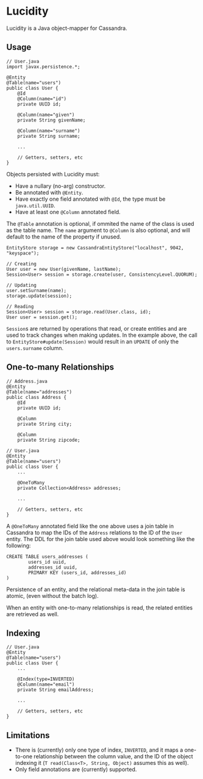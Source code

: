 Lucidity
========

Lucidity is a Java object-mapper for Cassandra.  


Usage
-----

    // User.java
    import javax.persistence.*;
    
    @Entity
    @Table(name="users")
    public class User {
        @Id
        @Column(name="id")
        private UUID id;
        
        @Column(name="given")
        private String givenName;
        
        @Column(name="surname")
        private String surname;
        
        ...
        
        // Getters, setters, etc
    }

Objects persisted with Lucidity must:

  * Have a nullary (no-arg) constructor.
  * Be annotated with `@Entity`.
  * Have exactly one field annotated with `@Id`, the type must be
    `java.util.UUID`.
  * Have at least one `@Column` annotated field.

The `@Table` annotation is optional, if ommited the name of the class is
used as the table name.  The `name` argument to `@Column` is also optional,
and will default to the name of the property if unused.


    EntityStore storage = new CassandraEntityStore("localhost", 9042, "keyspace");
    
    // Creating
    User user = new User(givenName, lastName);
    Session<User> session = storage.create(user, ConsistencyLevel.QUORUM);
    
    // Updating
    user.setSurname(name);
    storage.update(session);
    
    // Reading
    Session<User> session = storage.read(User.class, id);
    User user = session.get();
    
`Session`s are returned by operations that read, or create entities and are
used to track changes when making updates.  In the example above, the call
to `EntityStore#update(Session)` would result in an `UPDATE` of only the
`users.surname` column.

One-to-many Relationships
-------------------------

    // Address.java
    @Entity
    @Table(name="addresses")
    public class Address {
        @Id
        private UUID id;
        
        @Column
        private String city;
        
        @Column
        private String zipcode;

    // User.java
    @Entity
    @Table(name="users")
    public class User {
        ...
        
        @OneToMany
        private Collection<Address> addresses;
            
        ...
          
        // Getters, setters, etc
    }

A `@OneToMany` annotated field like the one above uses a join table in
Cassandra to map the IDs of the `Address` relations to the ID of the
`User` entity.  The DDL for the join table used above would look something
like the following:

    CREATE TABLE users_addresses (
            users_id uuid,
            addresses_id uuid,
            PRIMARY KEY (users_id, addresses_id)
    )

Persistence of an entity, and the relational meta-data in the join table is
atomic, (even without the batch log).

When an entity with one-to-many relationships is read, the related entities
are retrieved as well.

Indexing
--------

    // User.java
    @Entity
    @Table(name="users")
    public class User {
        ...
        
        @Index(type=INVERTED)
        @Column(name="email")
        private String emailAddress;
            
        ...
          
        // Getters, setters, etc
    }


    
Limitations
-----------
 * There is (currently) only one type of index, `INVERTED`, and it maps a
   one-to-one relationship between the column value, and the ID of the
   object indexing it (`T read(Class<T>, String, Object)` assumes this as
   well).
 * Only field annotations are (currently) supported.